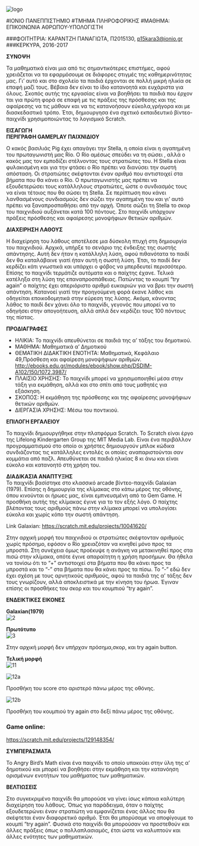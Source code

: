 ![logo](https://cloud.githubusercontent.com/assets/22661913/22168545/02b0e240-df76-11e6-950a-8ff01400cd18.jpg)

#ΙΟΝΙΟ ΠΑΝΕΠΠΙΣΤΗΜΙΟ
#ΤΜΗΜΑ ΠΛΗΡΟΦΟΡΙΚΗΣ
#ΜΑΘΗΜΑ: ΕΠΙΚΟΙΝΩΝΙΑ ΑΘΡΩΠΟΥ-ΥΠΟΛΟΓΙΣΤΗ

###ΦΟΙΤΗΤΡΙΑ: ΚΑΡΑΝΤΖΗ ΠΑΝΑΓΙΩΤΑ, Π2015130, p15kara3@ionio.gr
###ΚΕΡΚΥΡΑ, 2016-2017

**ΣΥΝΟΨΗ**  

Τα μαθηματικά είναι μια από τις σημαντικότερες επιστήμες, αφού χρειάζεται να τα εφαρμόσουμε 
σε διάφορες στιγμές της καθημερινότητας μας. Γι’ αυτό και στο σχολείο τα παιδιά έρχονται σε πολλή μικρή ηλικία σε επαφή μαζί τους. Βέβαια δεν είναι το ίδιο κατανοητά και ευχάριστα για όλους. Σκοπός αυτής της εργασίας είναι να βοηθήσει τα παιδιά που έρχον ται για πρώτη φορά σε επαφή με τις πράξεις της πρόσθεσης και της αφαίρεσης να τις μάθουν και να τις κατανοήσουν εύκολα,γρήγορα και με διασκεδαστικό τρόπο. Έτσι, δημιουργησα ένα σχετικό εκπαιδευτικό βίντεο-παιχνίδι χρησιμοποιώντας το λογισμικό Scratch.  

**ΕΙΣΑΓΩΓΗ**  
**ΠΕΡΙΓΡΑΦΗ GAMEPLAY ΠΑΙΧΝΙΔΙΟΥ** 

Ο κακός βασιλιάς Pig έχει απαγάγει την Stella, η οποία είναι η αγαπημένη του πρωταγωνιστή μας Rio. Ο Rio αμέσως σπεύδει να τη σώσει , αλλά ο κακός μας τον εμποδίζει στέλνοντας τους στρατιώτες του.  Η Stella είναι φυλακισμένη και για την φτάσει ο Rio πρέπει να διανύσει την σωστή απόσταση. Οι στρατιώτες σκέφτονται έναν αριθμό που αντιστοιχεί στα βήματα που θα κάνει ο Rio. Ο πρωταγωνιστής μας πρέπει να εξουδετερώσει τους κατάλληλους στρατιώτες, ώστε ο συνδιασμός τους να είναι τέτοιος που θα σώσει τη Stella.  Σε περίπτωση που κάνει λανθασμένους συνδιασμούς δεν σώζει την αγαπημένη του και γι’ αυτό πρέπει να ξαναπροσπαθήσει από την αρχή. Όποτε σώζει τη Stella το σκορ του παιχνιδιού αυξάνεται κατά 100 πόντους. Στο παιχνίδι υπάρχουν πράξεις πρόσθεσης και αφαίρεσης μονοψήφιων θετικών αριθμών.  

**ΔΙΑΧΕΙΡΗΣΗ ΛΑΘΟΥΣ** 

Η διαχείρηση του λάθους αποτέλεσε μια δύσκολη πτυχή στη δημιουργία του παιχνιδιού. Αρχικά, υπήρξε το σενάριο της ένδειξης της σωστής απάντησης. Αυτή δεν ήταν η κατάλληλη λύση, αφού πιθανότατα το παιδί δεν θα καταλάβαινε γιατί ήταν αυτή η σωστή λύση. Έτσι, το παιδί δεν κερδίζει κάτι γνωστικά και υπάρχει ο φόβος να μπερδευτεί περισσότερο. Επίσης το παιχνίδι τερμάτιζε αυτόματα και ο παίχτης έχανε.
Τελικά κατέληξα στη λύση της επαναπροσπάθειας. Πατώντας το κουμπί “try again” ο παίχτης έχει απεριόριστο αριθμό ευκαιριών για να βρει την σωστή απάντηση. Κατανοεί γιατί την προηγούμενη φορά έκανε λάθος και οδηγείται εποικοδομητικά στην εύρεση της λύσης. Ακόμα, κάνοντας λάθος το παιδί δεν χάνει όλο το παιχνίδι, γεγονός που μπορεί να το οδηγήσει στην απογοήτευση, αλλά απλά δεν κερδίζει τους 100 πόντους της πίστας.

**ΠΡΟΔΙΑΓΡΑΦΕΣ**  

* ΗΛΙΚΙΑ: Το παιχνίδι απευθύνεται σε παιδιά της α’ τάξης του δημοτικού.  
* ΜΑΘΗΜΑ: Μαθηματικά α’ Δημοτικού  
* ΘΕΜΑΤΙΚΗ ΔΙΔΑΚΤΙΚΗ ΕΝΟΤΗΤΑ: Μαθηματικά, Κεφάλαιο 49,Πρόσθεση και αφαίρεση μονοψήφιων αριθμών.  
http://ebooks.edu.gr/modules/ebook/show.php/DSDIM-A102/150/1072,3987/   
* ΠΛΑΙΣΙΟ ΧΡΗΣΗΣ: Το παιχνίδι μπορεί να χρησιμοποιηθεί μέσα στην τάξη για εκμάθηση, αλλά και  στο σπίτι από τους μαθητές για εξάσκηση.  
* ΣΚΟΠΟΣ: Η εκμάθηση της πρόσθεσης και της αφαίρεσης μονοψήφιων θετικών αριθμών.  
* ΔΙΕΡΓΑΣΙΑ ΧΡΗΣΗΣ: Μέσω του ποντικιού.  

**ΕΠΙΛΟΓΗ ΕΡΓΑΛΕΙΟΥ**

Το παιχνίδι δημιουργήθηκε στην πλατφόρμα Scratch. Το Scratch είναι έργο της Lifelong Kindergarten Group της MIT Media Lab. 
Είναι ένα περιβάλλον προγραμματισμού στο οποίο οι χρήστες δημιουργούν μπλοκ κώδικα συνδιάζοντας τις κατάλληλες εντολές οι οποίες αναπαριστούνται σαν κομμάτια από παζλ. Απευθύνεται σε παιδιά ηλικίας 8 κι άνω και είναι εύκολο και κατανοητό στη χρήση του.  

**ΔΙΑΔΙΚΑΣΙΑ ΑΝΑΠΤΥΞΗΣ**  
Το παιχνίδι βασίστηκε στο κλασσικό arcade βίντεο-παιχνίδι Galaxian (1979). Επίσης η δημιουργία της κλίμακας στο κάτω μέρος της οθόνης, όπου κινούνται οι ήρωες μας, είναι εμπνευσμένη από το Gem Game. Η προσθήκη αυτής της κλίμακας έγινε για το τον εξής λόγο. Ο παίχτης βλέποντας τους αριθμούς πάνω στην κλίμακα μπορεί να υπολογίσει εύκολα και χωρίς κόπο την σωστή απάντηση.   

Link Galaxian: https://scratch.mit.edu/projects/10041620/   

Στην αρχική μορφή του παιχνιδιού οι στρατιώτες σκέφτονταν αριθμούς χωρίς πρόσημο, εφόσον ο Rio χρειαζόταν να κινηθεί μόνο προς τα μπροστά. Στη συνέχεια όμως προέκυψε η ανάγκη να μετακινηθεί προς στα πισώ στην κλίμακα, οπότε έγινε απαραίτητη η χρήση προσήμων. Θα ήθελα να τονίσω ότι το “+” αντιστοιχεί στα βήματα που  θα κάνει προς τα μπροστά και το “-” στα βήματα που θα κάνει προς τα πίσω.  Το “-” εδώ δεν έχει σχέση με τους αρνητικούς αριθμούς, αφού τα παιδιά της α’ τάξης δεν τους γνωρίζουν, αλλά αποκλειστικά με την κίνηση του ήρωα.
Έγιναν επίσης οι προσθήκες του σκορ και του κουμπιού “try again”.  

**ΕΝΔΕΙΚΤΙΚΕΣ ΕΙΚΟΝΕΣ**  

**Galaxian(1979)**  
![2](https://cloud.githubusercontent.com/assets/22661913/20023940/dc7ad9b2-a2eb-11e6-93c9-820a915c7aa0.png)  

**Πρωτότυπο**    
![3](https://cloud.githubusercontent.com/assets/22661913/20024595/4384db86-a2f0-11e6-81fe-f32ea028c871.png)  

Στην αρχική μορφή δεν υπήρχαν πρόσημα,σκορ, και try again button.  

**Τελική μορφή**  
![11](https://cloud.githubusercontent.com/assets/22661913/20904822/dd927fbe-bb49-11e6-8d26-412c10c10bc6.png) 

![12a](https://cloud.githubusercontent.com/assets/22661913/20905034/d5793ab0-bb4a-11e6-8439-766d2f4ce8ca.png)  

Προσθήκη του score στο αριστερό πάνω μέρος της οθόνης.  

![12b](https://cloud.githubusercontent.com/assets/22661913/20905131/3671f5aa-bb4b-11e6-9be5-9ac87d740c5a.png)  

Προσθήκη του κουμπιού try again στο δεξί πάνω μέρος της οθόνης.  

### Game online:
https://scratch.mit.edu/projects/129148354/  

**ΣΥΜΠΕΡΑΣΜΑΤΑ**  

Το Angry Bird’s Math είναι ένα παιχνίδι το οποίο υπακούει στην ύλη της α’ δημοτικού και μπορεί να βοηθήσει στην εκμάθηση και  την κατανόηση ορισμένων ενοτήτων του μαθήματος των μαθηματικών.  

**ΒΕΛΤΙΩΣΕΙΣ**  

Στο συγκεκριμένο παιχνίδι θα μπορούσε να γίνει ίσως κάποια καλύτερη διαχείρηση του λάθους. Όπως για παράδειγμα, όταν ο παίχτης εξουδετερώνει έναν στρατιώτη να εμφανίζεται ένας άλλος που θα σκέφτεται έναν διαφορετικό αριθμό. Έτσι θα μπορύσαμε να αποφίγουμε το κουμπί “try again”.
Φυσικά στο παιχνίδι θα μπορούσαν να προστεθούν και άλλες πράξεις όπως ο πολλαπλασιαμός, έτσι ώστε να καλυπτούν και άλλες ενότητες των μαθηματικών.  






  



